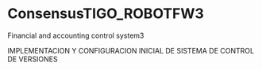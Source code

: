 # ConsensusTIGO_ROBOTFW3
Financial and accounting control system3

IMPLEMENTACION Y CONFIGURACION INICIAL 
DE SISTEMA DE CONTROL DE VERSIONES
